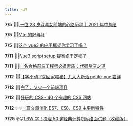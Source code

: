 ```yaml
---
title: 七月
---
```


**7/5** 👏👏[ 一位 23 岁深漂女前端的心路历程｜ 2021 年中总结](https://juejin.cn/post/6980985511858929694)

**7/5** 🎉🎉[Vite 的好与坏 ](https://juejin.cn/post/6980141344131923999)

**7/5** 🎉🎉[这个 vue3 的应用框架你学习了吗？](https://juejin.cn/post/6977274738091491359#heading-7)

**7/11** 👏👏[Vue3 script setup 提案终于定稿了](https://juejin.cn/post/6981991469036863501#heading-1)

**7/11** 🎉🎉[一名合格前端工程师必备素质：代码整洁之道](https://juejin.cn/post/6982538921586458638#heading-26)

**7/12** 🎉🎉[【学不动了就回家喂猪】尤大大新活 petite-vue 尝鲜](https://juejin.cn/post/6983328034443132935#heading-6)

**7/12** 🎉🎉[完了，又火一个前端项目](https://juejin.cn/post/6983328034443132935#heading-6)

**7/12** 🎨🎨[好玩的 CSS - 40 个有趣的 CSS 网站](https://juejin.cn/post/6982363593241002014#heading-5)

**7/12** ✨✨[一篇文章消化 ES7、ES8、ES9 主要新特性](https://juejin.cn/post/6983625803271503886#heading-0)

**7/25** 🤓😡[1.6W 字！梳理 50 道经典计算机网络面试题（收藏版）](https://juejin.cn/post/6988794419910541348)
